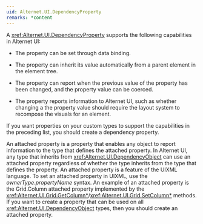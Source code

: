 ```yaml
---
uid: Alternet.UI.DependencyProperty
remarks: *content
---
```

 A <xref:Alternet.UI.DependencyProperty> supports the following capabilities in
 Alternet UI:  
  
-   The property can be set through data binding.
  
-   The property can inherit its value automatically from a parent element in
    the element tree.
  
-   The property can report when the previous value of the property has been
    changed, and the property value can be coerced.
  
-   The property reports information to Alternet UI, such as whether changing a the property value should require the layout system to recompose the visuals for
    an element.  
    
If you want properties on your custom types to support the capabilities in the
 preceding list, you should create a dependency property.
  
 An attached property is a property that enables any object to report
 information to the type that defines the attached property. In Alternet UI, any
 type that inherits from <xref:Alternet.UI.DependencyObject> can use an
 attached property regardless of whether the type inherits from the type that
 defines the property. An attached property is a feature of the UIXML language.
 To set an attached property in UIXML, use the *ownerType*.*propertyName* syntax.
 An example of an attached property is the Grid.Column attached property implemented by the
 <xref:Alternet.UI.Grid.GetColumn*>/<xref:Alternet.UI.Grid.SetColumn*> methods.
 If you want to create a property that can be used on all
 <xref:Alternet.UI.DependencyObject> types, then you should create an
 attached property.